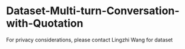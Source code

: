 # Dataset-Multi-turn-Conversation-with-Quotation
For privacy considerations, please contact Lingzhi Wang for dataset
